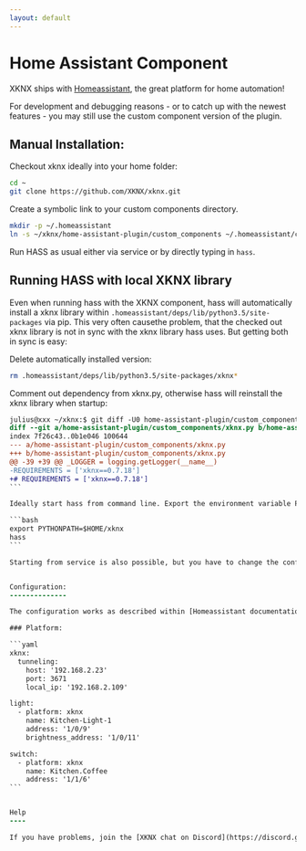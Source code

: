 ```yaml
---
layout: default
---
```



Home Assistant Component
========================

XKNX ships with [Homeassistant](https://home-assistant.io/components/#search/knx), the great platform for home automation!

For development and debugging reasons - or to catch up with the newest features - you may still use the custom component version of the plugin.


Manual Installation:
--------------------

Checkout xknx ideally into your home folder:

```bash
cd ~
git clone https://github.com/XKNX/xknx.git
```

Create a symbolic link to your custom components directory.

```bash
mkdir -p ~/.homeassistant
ln -s ~/xknx/home-assistant-plugin/custom_components ~/.homeassistant/custom_components
```

Run HASS as usual either via service or by directly typing in `hass`.

Running HASS with local XKNX library
------------------------------------

Even when running hass with the XKNX component, hass will automatically install a xknx library within `.homeassistant/deps/lib/python3.5/site-packages` via pip. This very often causethe problem, that the checked out xknx library is not in sync with the xknx library hass uses. But getting both in sync is easy:

Delete automatically installed version:

```bash
rm .homeassistant/deps/lib/python3.5/site-packages/xknx*
```

Comment out dependency from xknx.py, otherwise hass will reinstall the xknx library when startup:

````diff
julius@xxx ~/xknx:$ git diff -U0 home-assistant-plugin/custom_components/xknx.py 
diff --git a/home-assistant-plugin/custom_components/xknx.py b/home-assistant-plugin/custom_components/xknx.py
index 7f26c43..0b1e046 100644
--- a/home-assistant-plugin/custom_components/xknx.py
+++ b/home-assistant-plugin/custom_components/xknx.py
@@ -39 +39 @@ _LOGGER = logging.getLogger(__name__)
-REQUIREMENTS = ['xknx==0.7.18']
+# REQUIREMENTS = ['xknx==0.7.18']
```

Ideally start hass from command line. Export the environment variable PYTHONPATH to your local xknx checkout:

```bash
export PYTHONPATH=$HOME/xknx
hass
```

Starting from service is also possible, but you have to change the configuration to make sure PYTHONPATH [is set correctly](https://stackoverflow.com/questions/45374910/how-to-pass-environment-variables-to-a-service-started-by-systemd).


Configuration:
--------------

The configuration works as described within [Homeassistant documentation](https://home-assistant.io/components/#search/knx) with the difference that the component is called `xknx` instead of `knx`.

### Platform:

```yaml 
xknx:
  tunneling:
    host: '192.168.2.23'
    port: 3671
    local_ip: '192.168.2.109'

light:
  - platform: xknx
    name: Kitchen-Light-1
    address: '1/0/9'
    brightness_address: '1/0/11'

switch:
  - platform: xknx
    name: Kitchen.Coffee
    address: '1/1/6'
```


Help
----

If you have problems, join the [XKNX chat on Discord](https://discord.gg/5XARFNT). We are happy to help :-)


